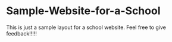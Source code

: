 # Sample-Website-for-a-School

This is just a sample layout for a school website.
Feel free to give feedback!!!!!
